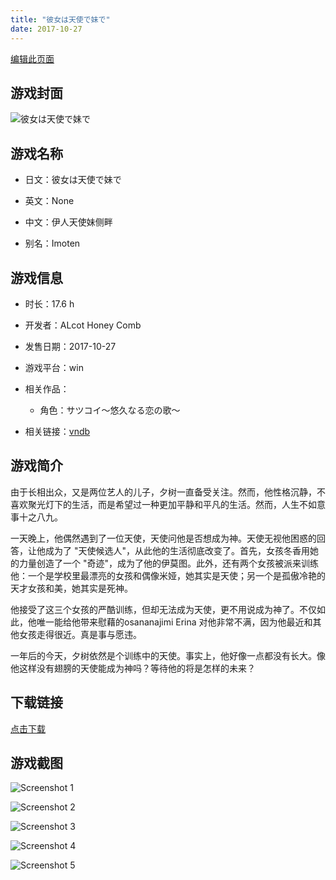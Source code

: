 ```yaml
---
title: "彼女は天使で妹で"
date: 2017-10-27
---
```

[编辑此页面](https://github.com/ACG-3/ADV3-source/blob/main/source/_posts/%E5%BD%BC%E5%A5%B3%E3%81%AF%E5%A4%A9%E4%BD%BF%E3%81%A7%E5%A6%B9%E3%81%A7.md)

## 游戏封面

![彼女は天使で妹で](https%3A//pan.timero.xyz/onedrive/img_lib_001/%E5%BD%BC%E5%A5%B3%E3%81%AF%E5%A4%A9%E4%BD%BF%E3%81%A7%E5%A6%B9%E3%81%A7_cover.avif)


## 游戏名称

- 日文：彼女は天使で妹で
- 英文：None
- 中文：伊人天使妹侧畔

- 别名：Imoten


## 游戏信息

- 时长：17.6 h
- 开发者：ALcot Honey Comb
- 发售日期：2017-10-27
- 游戏平台：win
- 相关作品：
   - 角色：サツコイ～悠久なる恋の歌～

- 相关链接：[vndb](https://vndb.org/v21495)


## 游戏简介

由于长相出众，又是两位艺人的儿子，夕树一直备受关注。然而，他性格沉静，不喜欢聚光灯下的生活，而是希望过一种更加平静和平凡的生活。然而，人生不如意事十之八九。

一天晚上，他偶然遇到了一位天使，天使问他是否想成为神。天使无视他困惑的回答，让他成为了 "天使候选人"，从此他的生活彻底改变了。首先，女孩冬香用她的力量创造了一个 "奇迹"，成为了他的伊莫图。此外，还有两个女孩被派来训练他：一个是学校里最漂亮的女孩和偶像米娅，她其实是天使；另一个是孤傲冷艳的天才女孩和美，她其实是死神。

他接受了这三个女孩的严酷训练，但却无法成为天使，更不用说成为神了。不仅如此，他唯一能给他带来慰藉的osananajimi Erina 对他非常不满，因为他最近和其他女孩走得很近。真是事与愿违。

一年后的今天，夕树依然是个训练中的天使。事实上，他好像一点都没有长大。像他这样没有翅膀的天使能成为神吗？等待他的将是怎样的未来？




## 下载链接

[点击下载](https://pan.timero.xyz/onedrive/adv_lib_001/%E5%BD%BC%E5%A5%B3%E3%81%AF%E5%A4%A9%E4%BD%BF%E3%81%A7%E5%A6%B9%E3%81%A7)


## 游戏截图


![Screenshot 1](https%3A//pan.timero.xyz/onedrive/img_lib_001/%E5%BD%BC%E5%A5%B3%E3%81%AF%E5%A4%A9%E4%BD%BF%E3%81%A7%E5%A6%B9%E3%81%A7_Screenshot_1.avif)

![Screenshot 2](https%3A//pan.timero.xyz/onedrive/img_lib_001/%E5%BD%BC%E5%A5%B3%E3%81%AF%E5%A4%A9%E4%BD%BF%E3%81%A7%E5%A6%B9%E3%81%A7_Screenshot_2.avif)

![Screenshot 3](https%3A//pan.timero.xyz/onedrive/img_lib_001/%E5%BD%BC%E5%A5%B3%E3%81%AF%E5%A4%A9%E4%BD%BF%E3%81%A7%E5%A6%B9%E3%81%A7_Screenshot_3.avif)

![Screenshot 4](https%3A//pan.timero.xyz/onedrive/img_lib_001/%E5%BD%BC%E5%A5%B3%E3%81%AF%E5%A4%A9%E4%BD%BF%E3%81%A7%E5%A6%B9%E3%81%A7_Screenshot_4.avif)

![Screenshot 5](https%3A//pan.timero.xyz/onedrive/img_lib_001/%E5%BD%BC%E5%A5%B3%E3%81%AF%E5%A4%A9%E4%BD%BF%E3%81%A7%E5%A6%B9%E3%81%A7_Screenshot_5.avif)

